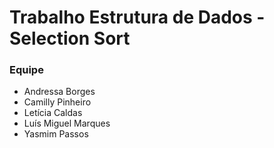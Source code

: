 # Trabalho Estrutura de  Dados - Selection Sort

### Equipe
* Andressa Borges
* Camilly Pinheiro
* Letícia Caldas
* Luís Miguel Marques
* Yasmim Passos
